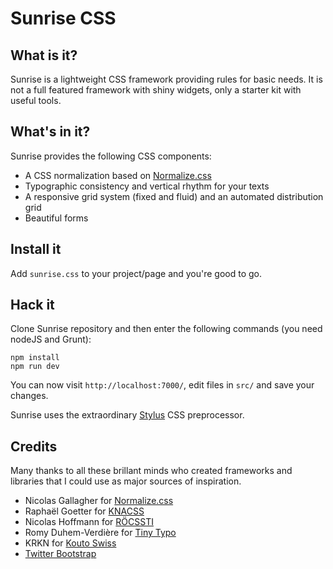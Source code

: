 # Sunrise CSS


## What is it?

Sunrise is a lightweight CSS framework providing rules for basic needs. It is not a full
featured framework with shiny widgets, only a starter kit with useful tools.


## What's in it?

Sunrise provides the following CSS components:

- A CSS normalization based on [Normalize.css](http://necolas.github.io/normalize.css/)
- Typographic consistency and vertical rhythm for your texts
- A responsive grid system (fixed and fluid) and an automated distribution grid
- Beautiful forms


## Install it

Add `sunrise.css` to your project/page and you're good to go.


## Hack it

Clone Sunrise repository and then enter the following commands (you need nodeJS and Grunt):

```
npm install
npm run dev
```

You can now visit `http://localhost:7000/`, edit files in `src/` and save your changes.

Sunrise uses the extraordinary [Stylus](https://learnboost.github.io/stylus/) CSS preprocessor.


## Credits

Many thanks to all these brillant minds who created frameworks and libraries that I could use as major sources of inspiration.

- Nicolas Gallagher for [Normalize.css](http://necolas.github.io/normalize.css/)
- Raphaël Goetter for [KNACSS](http://www.knacss.com/)
- Nicolas Hoffmann for [RÖCSSTI](http://rocssti.nicolas-hoffmann.net/)
- Romy Duhem-Verdière for [Tiny Typo](http://tinytypo.tetue.net/tinytypo.html)
- KRKN for [Kouto Swiss](http://kouto-swiss.io/)
- [Twitter Bootstrap](http://getbootstrap.com/)
